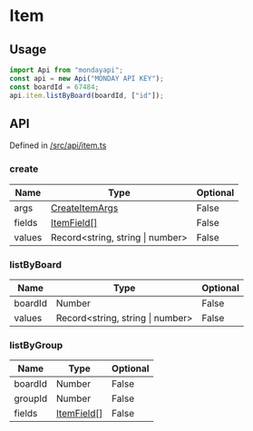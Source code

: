 # Item

## Usage

```typescript
import Api from "mondayapi";
const api = new Api("MONDAY API KEY");
const boardId = 67484;
api.item.listByBoard(boardId, ["id"]);
```

## API

Defined in [/src/api/item.ts](../src/api/item.ts)

### **create**

| Name   | Type                                        | Optional |
| ------ | ------------------------------------------- | -------- |
| args   | [CreateItemArgs](../src/interfaces/item.ts) | False    |
| fields | [ItemField[]](../src/interfaces/item.ts)    | False    |
| values | Record<string, string \| number>            | False    |

### **listByBoard**

| Name    | Type                             | Optional |
| ------- | -------------------------------- | -------- |
| boardId | Number                           | False    |
| values  | Record<string, string \| number> | False    |

### **listByGroup**

| Name    | Type                                     | Optional |
| ------- | ---------------------------------------- | -------- |
| boardId | Number                                   | False    |
| groupId | Number                                   | False    |
| fields  | [ItemField[]](../src/interfaces/item.ts) | False    |
